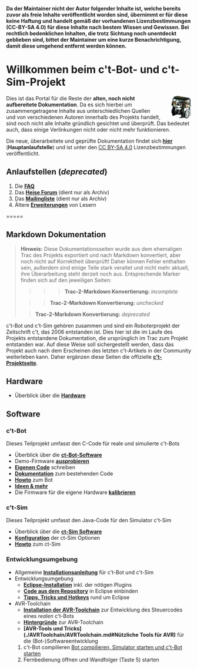 **Da der Maintainer nicht der Autor folgender Inhalte ist, welche bereits zuvor als freie Inhalte veröffentlicht worden sind, übernimmt er für diese keine Haftung und handelt gemäß der vorhandenen Lizenzbestimmungen (CC-BY-SA 4.0) für diese Inhalte nach bestem Wissen und Gewissen. Bei rechtlich bedenklichen Inhalten, die trotz Sichtung noch unentdeckt geblieben sind, bittet der Maintainer um eine kurze Benachrichtigung, damit diese umgehend entfernt werden können.**

# Willkommen beim c't-Bot- und c't-Sim-Projekt

<img src="bot.jpg" style="float: right; margin-left:2em; height: 64px;" />

Dies ist das Portal für die Reste der **alten, noch nicht aufbereitete Dokumentation**.
Da es sich hierbei um zusammengetragene Inhalte aus unterschiedlichen Quellen und von verschiedenen Autoren innerhalb des Projekts handelt, sind noch nicht alle Inhalte gründlich gesichtet und überprüft. Das bedeutet auch, dass einige Verlinkungen nicht oder nicht mehr funktionieren.

Die neue, überarbeitete und geprüfte Dokumentation findet sich **[hier](../doc/wiki_main.md)** (**Hauptanlaufstelle**) und ist unter den [CC BY-SA 4.0](https://creativecommons.org/licenses/by-sa/4.0/) Lizenzbestimmungen veröffentlicht.


## Anlaufstellen (*deprecated*)

1. Die **[FAQ](http://www.heise.de/ct/artikel/FAQ-fuer-c-t-Bot-und-c-t-SIM-291940.html)**
1. Das **[Heise Forum](https://www.heise.de/forum/c-t/Kommentare-zu-c-t-Artikeln/c-t-Bot-und-c-t-Sim/forum-23074/)** (dient nur als Archiv)
1. Das **[Mailingliste](https://www.heise.de/ct/newsletter/archiv/ct-bot-entwickler/)** (dient nur als Archiv)
1. Ältere **[Erweiterungen](./Patches/Patches.md)** von Lesern

=====

## Markdown Dokumentation

> **Hinweis:** Diese Dokumentationsseiten wurde aus dem ehemaligen Trac des Projekts exportiert und nach Markdown konvertiert, aber noch nicht auf Korrektheit überprüft! Daher können Fehler enthalten sein, außerdem sind einige Teile stark veraltet und nicht mehr aktuell, ihre Überarbeitung steht derzeit noch aus. Entsprechende Marker finden sich auf den jeweiligen Seiten:
>>>> **Trac-2-Markdown Konvertierung:** *incomplete*
>
>>> **Trac-2-Markdown Konvertierung:** *unchecked*
>
>> **Trac-2-Markdown Konvertierung:** *deprecated*

c't-Bot und c't-Sim gehören zusammen und sind ein Roboterprojekt der Zeitschrift c't, das 2006 entstanden ist. Dies hier ist die im Laufe des Projekts entstandene Dokumentation, die ursprünglich im Trac zum Projekt entstanden war. Auf diese Weise soll sichergestellt werden, dass das Projekt auch nach dem Erscheinen des letzten c't-Artikels in der Community weiterleben kann. Daher ergänzen diese Seiten die offizielle **[c't-Projektseite](http://www.heise.de/ct/projekte/ct-bot)**.

## Hardware

* Überblick über die **[Hardware](./xx_HW/ct-Bot-Hardware.md)**

## Software

### c't-Bot

Dieses Teilprojekt umfasst den C-Code für reale und simulierte c't-Bots

* Überblick über die **[ct-Bot-Software](./ct-Bot-Software/ct-Bot-Software.md)**
* Demo-Firmware **[ausprobieren](./ct-Bot-Software/ct-Bot-Software.md#Und-los-geht-es)**
* **[Eigenen Code](./ct-Bot-Software/ct-Bot-Software.md#Eigene-Schritte)** schreiben
* **[Dokumentation](./ct-Bot-Software/ct-Bot-Software.md#Dokumentation)** zum bestehenden Code
* **[Howto](./ct-Bot-Software/ct-Bot-Software.md#Howto)** zum Bot
* **[Ideen & mehr](./ct-Bot-Software/ct-Bot-Software.md#Ideen-und-mehr)**
* Die Firmware für die eigene Hardware **[kalibrieren](./ct-Bot-Software/ct-Bot-Software.md#Kalibrierung)**

### c't-Sim

Dieses Teilprojekt umfasst den Java-Code für den Simulator c't-Sim

* Überblick über die **[ct-Sim Software](https://www.heise.de/ct/artikel/c-t-Bot-und-c-t-Sim-284119.html?seite=3)**
* **[Konfiguration](./ct-Sim/SimConfig.md)** der ct-Sim Optionen
* **[Howto](./ct-Sim/DokuSimulationsArchitektur)** zum ct-Sim

### Entwicklungsumgebung

* Allgemeine **[Installationsanleitung](./Installationsanleitung/InstallationsanleitungR23.md)** für c't-Bot und c't-Sim
* Entwicklungsumgebung
  * **[Eclipse-Installation](./Eclipse/EclipseInstallation.md)** inkl. der nötigen Plugins
  * **[Code aus dem Repository](./Eclipse/GITundEclipse.md)** in Eclipse einbinden
  * **[Tipps, Tricks und Hotkeys](./Eclipse/EclipseTipps.md)** rund um Eclipse
* AVR-Toolchain
  * **[Installation der AVR-Toolchain](./AVRToolchain/AVRToolchain.md)** zur Entwicklung des Steuercodes eines *realen* c't-Bots
  * **[Hintergründe](./AVRToolchain/AVRToolchainInterna.md)** zur AVR-Toolchain
  * **[AVR-Tools und Tricks](./AVRToolchain/AVRToolchain.md#Nützliche Tools für AVR)** für die (Bot-)Softwareentwicklung
  1. c't-Bot compilieren [Bot compilieren, Simulator starten und c't-Bot starten](../Installationsanleitung/InstallationsanleitungR23.md#ct-Sim-und-virtuelle-Bots-starten)
  1. Fernbedienung öffnen und Wandfolger (Taste 5) starten
